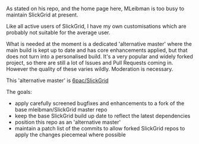 As stated on his repo, and the home page here, MLeibman is too busy to maintain SlickGrid at present.

Like all active users of SlickGrid, I have my own customisations which are probably not suitable for the average user. 

What is needed at the moment is a dedicated 'alternative master' where the main build is kept up to date and has core enhancements applied, but that does not turn into a personalised build.
It's a very popular and widely forked project, so there are still a lot of Issues and Pull Requests coming in. However the quality of these varies wildly. Moderation is necessary.

This 'alternative master' is [6pac/SlickGrid](https://github.com/6pac/SlickGrid)

The goals:
- apply carefully screened bugfixes and enhancements to a fork of the base mleibman/SlickGrid master repo 
- keep the base SlickGrid build up date to reflect the latest dependencies
- position this repo as an 'alternative master'
- maintain a patch list of the commits to allow forked SlickGrid repos to apply the changes piecemeal where possible



